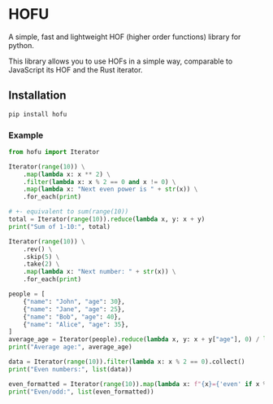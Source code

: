 # HOFU

A simple, fast and lightweight HOF (higher order functions) library for python.

This library allows you to use HOFs in a simple way, comparable to JavaScript its HOF and the Rust iterator.

## Installation

```bash
pip install hofu
```

### Example

```py
from hofu import Iterator

Iterator(range(10)) \
    .map(lambda x: x ** 2) \
    .filter(lambda x: x % 2 == 0 and x != 0) \
    .map(lambda x: "Next even power is " + str(x)) \
    .for_each(print)

# +- equivalent to sum(range(10))
total = Iterator(range(10)).reduce(lambda x, y: x + y)
print("Sum of 1-10:", total)

Iterator(range(10)) \
    .rev() \
    .skip(5) \
    .take(2) \
    .map(lambda x: "Next number: " + str(x)) \
    .for_each(print)

people = [
    {"name": "John", "age": 30},
    {"name": "Jane", "age": 25},
    {"name": "Bob", "age": 40},
    {"name": "Alice", "age": 35},
]
average_age = Iterator(people).reduce(lambda x, y: x + y["age"], 0) / len(people)
print("Average age:", average_age)

data = Iterator(range(10)).filter(lambda x: x % 2 == 0).collect()
print("Even numbers:", list(data))

even_formatted = Iterator(range(10)).map(lambda x: f"{x}={'even' if x % 2 == 0 else 'odd'}").collect()
print("Even/odd:", list(even_formatted))
```